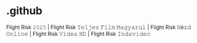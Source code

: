 # .github

Flight Risk 𝟸𝟶𝟸𝟻 | Flight Risk 𝚃𝚎𝚕𝚓𝚎𝚜 𝙵𝚒𝚕𝚖 𝙼𝚊𝚐𝚢𝚊𝚛𝚞𝚕 | Flight Risk 𝙽é𝚣𝚍 𝙾𝚗𝚕𝚒𝚗𝚎 | Flight Risk 𝚅𝚒𝚍𝚎𝚊 𝙷𝙳 | Flight Risk 𝙸𝚗𝚍𝚊𝚟𝚒𝚍𝚎𝚘 
